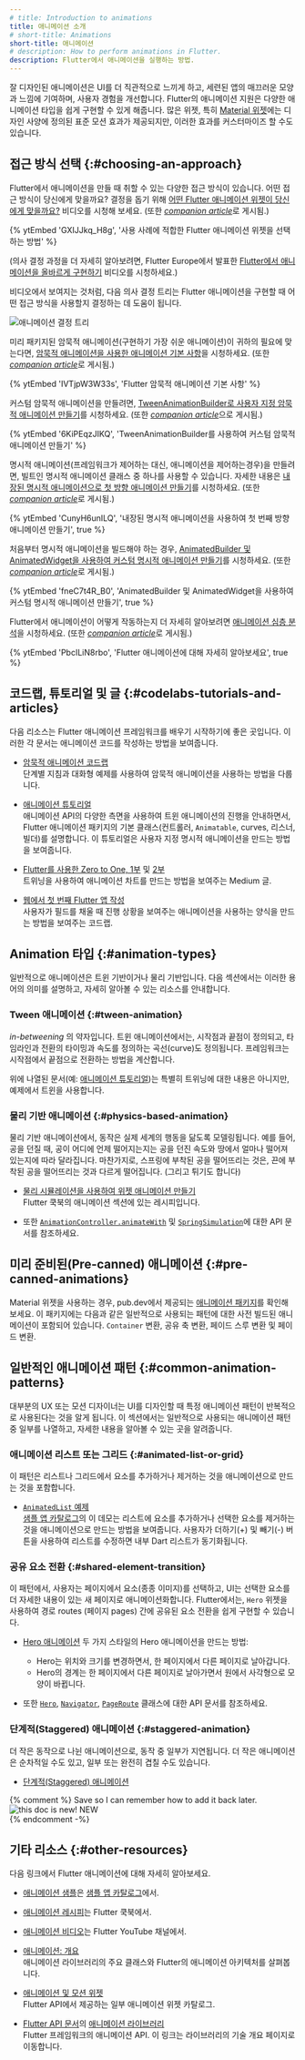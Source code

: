 ```yaml
---
# title: Introduction to animations
title: 애니메이션 소개
# short-title: Animations
short-title: 애니메이션
# description: How to perform animations in Flutter.
description: Flutter에서 애니메이션을 실행하는 방법.
---
```


잘 디자인된 애니메이션은 UI를 더 직관적으로 느끼게 하고, 세련된 앱의 매끄러운 모양과 느낌에 기여하며, 사용자 경험을 개선합니다. 
Flutter의 애니메이션 지원은 다양한 애니메이션 타입을 쉽게 구현할 수 있게 해줍니다. 
많은 위젯, 특히 [Material 위젯][Material widgets]에는 디자인 사양에 정의된 표준 모션 효과가 제공되지만, 
이러한 효과를 커스터마이즈 할 수도 있습니다.

## 접근 방식 선택 {:#choosing-an-approach}

Flutter에서 애니메이션을 만들 때 취할 수 있는 다양한 접근 방식이 있습니다. 
어떤 접근 방식이 당신에게 맞을까요? 
결정을 돕기 위해 [어떤 Flutter 애니메이션 위젯이 당신에게 맞을까요?][How to choose which Flutter Animation Widget is right for you?] 비디오를 시청해 보세요. 
(또한 [_companion article_][article1]로 게시됨.)

{% ytEmbed 'GXIJJkq_H8g', '사용 사례에 적합한 Flutter 애니메이션 위젯을 선택하는 방법' %}

(의사 결정 과정을 더 자세히 알아보려면, Flutter Europe에서 발표한 [Flutter에서 애니메이션을 올바르게 구현하기][Animations in Flutter done right] 비디오를 시청하세요.)

비디오에서 보여지는 것처럼, 
다음 의사 결정 트리는 Flutter 애니메이션을 구현할 때 어떤 접근 방식을 사용할지 결정하는 데 도움이 됩니다.

<img src='/assets/images/docs/ui/animations/animation-decision-tree.png'
    alt="애니메이션 결정 트리" class="mw-100">

미리 패키지된 암묵적 애니메이션(구현하기 가장 쉬운 애니메이션)이 귀하의 필요에 맞는다면, 
[암묵적 애니메이션을 사용한 애니메이션 기본 사항][Animation basics with implicit animations]을 시청하세요. (또한 [_companion article_][article2]로 게시됨.)

{% ytEmbed 'IVTjpW3W33s', 'Flutter 암묵적 애니메이션 기본 사항' %}

커스텀 암묵적 애니메이션을 만들려면, 
[TweenAnimationBuilder로 사용자 지정 암묵적 애니메이션 만들기][Creating your own custom implicit animations with TweenAnimationBuilder]를 시청하세요. (또한 [_companion article_][article3]으로 게시됨.)

{% ytEmbed '6KiPEqzJIKQ', 'TweenAnimationBuilder를 사용하여 커스텀 암묵적 애니메이션 만들기' %}

명시적 애니메이션(프레임워크가 제어하는 ​​대신, 애니메이션을 제어하는 ​​경우)을 만들려면, 
빌트인 명시적 애니메이션 클래스 중 하나를 사용할 수 있습니다. 
자세한 내용은 [내장된 명시적 애니메이션으로 첫 방향 애니메이션 만들기][Making your first directional animations with built-in explicit animations]를 시청하세요. (또한 [_companion article_][article4]로 게시됨.)

{% ytEmbed 'CunyH6unILQ', '내장된 명시적 애니메이션을 사용하여 첫 번째 방향 애니메이션 만들기', true %}

처음부터 명시적 애니메이션을 빌드해야 하는 경우, 
[AnimatedBuilder 및 AnimatedWidget을 사용하여 커스텀 명시적 애니메이션 만들기][Creating custom explicit animations with AnimatedBuilder and AnimatedWidget]를 시청하세요. (또한 [_companion article_][article5]로 게시됨.)

{% ytEmbed 'fneC7t4R_B0', 'AnimatedBuilder 및 AnimatedWidget을 사용하여 커스텀 명시적 애니메이션 만들기', true %}

Flutter에서 애니메이션이 어떻게 작동하는지 더 자세히 알아보려면 [애니메이션 심층 분석][Animation deep dive]을 시청하세요.
(또한 [_companion article_][article6]로 게시됨.)

{% ytEmbed 'PbcILiN8rbo', 'Flutter 애니메이션에 대해 자세히 알아보세요', true %}

## 코드랩, 튜토리얼 및 글 {:#codelabs-tutorials-and-articles}

다음 리소스는 Flutter 애니메이션 프레임워크를 배우기 시작하기에 좋은 곳입니다. 
이러한 각 문서는 애니메이션 코드를 작성하는 방법을 보여줍니다.

* [암묵적 애니메이션 코드랩][Implicit animations codelab]<br>
  단계별 지침과 대화형 예제를 사용하여 암묵적 애니메이션을 사용하는 방법을 다룹니다.

* [애니메이션 튜토리얼][Animations tutorial]<br>
  애니메이션 API의 다양한 측면을 사용하여 트윈 애니메이션의 진행을 안내하면서, 
  Flutter 애니메이션 패키지의 기본 클래스(컨트롤러, `Animatable`, curves, 리스너, 빌더)를 설명합니다. 
  이 튜토리얼은 사용자 지정 명시적 애니메이션을 만드는 방법을 보여줍니다.

* [Flutter를 사용한 Zero to One, 1부][Zero to One with Flutter, part 1] 및 [2부][part 2]<br>
  트위닝을 사용하여 애니메이션 차트를 만드는 방법을 보여주는 Medium 글.

* [웹에서 첫 번째 Flutter 앱 작성][Write your first Flutter app on the web]<br>
  사용자가 필드를 채울 때 진행 상황을 보여주는 애니메이션을 사용하는 양식을 만드는 방법을 보여주는 코드랩.

## Animation 타입 {:#animation-types}

일반적으로 애니메이션은 트윈 기반이거나 물리 기반입니다. 
다음 섹션에서는 이러한 용어의 의미를 설명하고, 자세히 알아볼 수 있는 리소스를 안내합니다.

### Tween 애니메이션 {:#tween-animation}

_in-betweening_ 의 약자입니다. 
트윈 애니메이션에서는, 시작점과 끝점이 정의되고, 타임라인과 전환의 타이밍과 속도를 정의하는 곡선(curve)도 정의됩니다. 
프레임워크는 시작점에서 끝점으로 전환하는 방법을 계산합니다.

위에 나열된 문서(예: [애니메이션 튜토리얼][Animations tutorial])는 특별히 트위닝에 대한 내용은 아니지만, 
예제에서 트윈을 사용합니다.

### 물리 기반 애니메이션 {:#physics-based-animation}

물리 기반 애니메이션에서, 동작은 실제 세계의 행동을 닮도록 모델링됩니다. 
예를 들어, 공을 던질 때, 공이 어디에 언제 떨어지는지는 공을 던진 속도와 땅에서 얼마나 떨어져 있는지에 따라 달라집니다. 
마찬가지로, 스프링에 부착된 공을 떨어뜨리는 것은, 끈에 부착된 공을 떨어뜨리는 것과 다르게 떨어집니다. (그리고 튀기도 합니다)

* [물리 시뮬레이션을 사용하여 위젯 애니메이션 만들기][Animate a widget using a physics simulation]<br>
  Flutter 쿡북의 애니메이션 섹션에 있는 레시피입니다.

* 또한 [`AnimationController.animateWith`][] 및 [`SpringSimulation`][]에 대한 API 문서를 참조하세요.

## 미리 준비된(Pre-canned) 애니메이션 {:#pre-canned-animations}

Material 위젯을 사용하는 경우, pub.dev에서 제공되는 [애니메이션 패키지][animations package]를 확인해 보세요. 
이 패키지에는 다음과 같은 일반적으로 사용되는 패턴에 대한 사전 빌드된 애니메이션이 포함되어 있습니다. 
`Container` 변환, 공유 축 변환, 페이드 스루 변환 및 페이드 변환.

## 일반적인 애니메이션 패턴 {:#common-animation-patterns}

대부분의 UX 또는 모션 디자이너는 UI를 디자인할 때 특정 애니메이션 패턴이 반복적으로 사용된다는 것을 알게 됩니다. 
이 섹션에서는 일반적으로 사용되는 애니메이션 패턴 중 일부를 나열하고, 자세한 내용을 알아볼 수 있는 곳을 알려줍니다.

### 애니메이션 리스트 또는 그리드 {:#animated-list-or-grid}

이 패턴은 리스트나 그리드에서 요소를 추가하거나 제거하는 것을 애니메이션으로 만드는 것을 포함합니다.

* [`AnimatedList` 예제][`AnimatedList` example]<br>
  [샘플 앱 카탈로그][Sample app catalog]의 ​​이 데모는 리스트에 요소를 추가하거나 선택한 요소를 제거하는 것을 애니메이션으로 만드는 방법을 보여줍니다. 
  사용자가 더하기(+) 및 빼기(-) 버튼을 사용하여 리스트를 수정하면 내부 Dart 리스트가 동기화됩니다.

### 공유 요소 전환 {:#shared-element-transition}

이 패턴에서, 사용자는 페이지에서 요소(종종 이미지)를 선택하고, 
UI는 선택한 요소를 더 자세한 내용이 있는 새 페이지로 애니메이션화합니다. 
Flutter에서는, `Hero` 위젯을 사용하여 경로 routes (페이지 pages) 간에 공유된 요소 전환을 쉽게 구현할 수 있습니다.

* [Hero 애니메이션][Hero animations]
  두 가지 스타일의 Hero 애니메이션을 만드는 방법:
  * Hero는 위치와 크기를 변경하면서, 한 페이지에서 다른 페이지로 날아갑니다.
  * Hero의 경계는 한 페이지에서 다른 페이지로 날아가면서 원에서 사각형으로 모양이 바뀝니다.

* 또한 [`Hero`][], [`Navigator`][], [`PageRoute`][] 클래스에 대한 API 문서를 참조하세요.

### 단계적(Staggered) 애니메이션 {:#staggered-animation}

더 작은 동작으로 나뉜 애니메이션으로, 동작 중 일부가 지연됩니다. 
더 작은 애니메이션은 순차적일 수도 있고, 일부 또는 완전히 겹칠 수도 있습니다.

* [단계적(Staggered) 애니메이션][Staggered Animations]

{% comment %}
  Save so I can remember how to add it back later.
  <img src="/assets/images/docs/ic_new_releases_black_24px.svg" alt="this doc is new!"> NEW<br>
{% endcomment -%}

## 기타 리소스 {:#other-resources}

다음 링크에서 Flutter 애니메이션에 대해 자세히 알아보세요.

* [애니메이션 샘플][Animation samples]은 [샘플 앱 카탈로그][Sample app catalog]에서.

* [애니메이션 레시피][Animation recipes]는 Flutter 쿡북에서.

* [애니메이션 비디오][Animation videos]는 Flutter YouTube 채널에서.

* [애니메이션: 개요][Animations: overview]<br>
  애니메이션 라이브러리의 주요 클래스와 Flutter의 애니메이션 아키텍처를 살펴봅니다.

* [애니메이션 및 모션 위젯][Animation and motion widgets]<br>
  Flutter API에서 제공하는 일부 애니메이션 위젯 카탈로그.

* [Flutter API 문서][Flutter API documentation]의 [애니메이션 라이브러리][animation library]<br>
  Flutter 프레임워크의 애니메이션 API. 이 링크는 라이브러리의 기술 개요 페이지로 이동합니다.

[Animate a widget using a physics simulation]: /cookbook/animation/physics-simulation
[`AnimatedList` example]: https://flutter.github.io/samples/animations.html
[Animation and motion widgets]: /ui/widgets/animation
[Animation basics with implicit animations]: {{site.yt.watch}}?v=IVTjpW3W33s&list=PLjxrf2q8roU2v6UqYlt_KPaXlnjbYySua&index=1
[Animation deep dive]: {{site.yt.watch}}?v=PbcILiN8rbo&list=PLjxrf2q8roU2v6UqYlt_KPaXlnjbYySua&index=5
[animation library]: {{site.api}}/flutter/animation/animation-library.html
[Animation recipes]: /cookbook/animation
[Animation samples]: {{site.repo.samples}}/tree/main/animations#animation-samples
[Animation videos]: {{site.social.youtube}}/search?query=animation
[Animations in Flutter done right]: {{site.yt.watch}}?v=wnARLByOtKA&t=3s
[Animations: overview]: /ui/animations/overview
[animations package]: {{site.pub}}/packages/animations
[Animations tutorial]: /ui/animations/tutorial
[`AnimationController.animateWith`]: {{site.api}}/flutter/animation/AnimationController/animateWith.html
[article1]: {{site.flutter-medium}}/how-to-choose-which-flutter-animation-widget-is-right-for-you-79ecfb7e72b5
[article2]: {{site.flutter-medium}}/flutter-animation-basics-with-implicit-animations-95db481c5916
[article3]: {{site.flutter-medium}}/custom-implicit-animations-in-flutter-with-tweenanimationbuilder-c76540b47185
[article4]: {{site.flutter-medium}}/directional-animations-with-built-in-explicit-animations-3e7c5e6fbbd7
[article5]: {{site.flutter-medium}}/when-should-i-useanimatedbuilder-or-animatedwidget-57ecae0959e8
[article6]: {{site.flutter-medium}}/animation-deep-dive-39d3ffea111f
[Creating your own custom implicit animations with TweenAnimationBuilder]: {{site.yt.watch}}?v=6KiPEqzJIKQ&feature=youtu.be
[Creating custom explicit animations with AnimatedBuilder and AnimatedWidget]: {{site.yt.watch}}?v=fneC7t4R_B0&list=PLjxrf2q8roU2v6UqYlt_KPaXlnjbYySua&index=4
[Flutter API documentation]: {{site.api}}
[`Hero`]: {{site.api}}/flutter/widgets/Hero-class.html
[Hero animations]: /ui/animations/hero-animations
[How to choose which Flutter Animation Widget is right for you?]: {{site.yt.watch}}?v=GXIJJkq_H8g
[Implicit animations codelab]: /codelabs/implicit-animations
[Making your first directional animations with built-in explicit animations]: {{site.yt.watch}}?v=CunyH6unILQ&list=PLjxrf2q8roU2v6UqYlt_KPaXlnjbYySua&index=3
[Material widgets]: /ui/widgets/material
[`Navigator`]: {{site.api}}/flutter/widgets/Navigator-class.html
[`PageRoute`]: {{site.api}}/flutter/widgets/PageRoute-class.html
[part 2]: {{site.medium}}/dartlang/zero-to-one-with-flutter-part-two-5aa2f06655cb
[Sample app catalog]: https://flutter.github.io/samples
[`SpringSimulation`]: {{site.api}}/flutter/physics/SpringSimulation-class.html
[Staggered Animations]: /ui/animations/staggered-animations
[Write your first Flutter app on the web]: /get-started/codelab-web
[Zero to One with Flutter, part 1]: {{site.medium}}/dartlang/zero-to-one-with-flutter-43b13fd7b354

